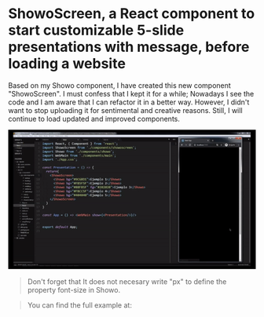 # ShowoScreen, a React component to start customizable 5-slide presentations with message, before loading a website

Based on my Showo component, I have created this new component "ShowoScreen". I must confess that I kept it for a while; Nowadays I see the code and I am aware that I can refactor it in a better way. However, I didn't want to stop uploading it for sentimental and creative reasons. Still, I will continue to load updated and improved components.

![alt text](showosg.gif)

> Don't forget that It does not necesary write "px" to define the property font-size in Showo.

> You can find the full example at: 



